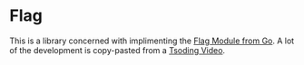 # Flag
This is a library concerned with implimenting the [Flag Module from Go](https://pkg.go.dev/flag). A lot of the development is copy-pasted from a [Tsoding Video](https://www.youtube.com/watch?v=mpqaQIrVgew).